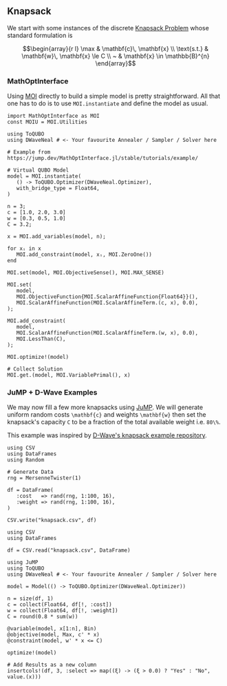 ## Knapsack
We start with some instances of the discrete [Knapsack Problem](https://en.wikipedia.org/wiki/Knapsack_problem) whose standard formulation is
```math
\begin{array}{r l}
    \max        & \mathbf{c}\, \mathbf{x} \\
    \text{s.t.} & \mathbf{w}\, \mathbf{x} \le C \\
    ~           & \mathbf{x} \in \mathbb{B}^{n}
\end{array}
```

### MathOptInterface
Using [MOI](https://github.com/jump-dev/MathOptInterface.jl) directly to build a simple model is pretty straightforward. All that one has to do is to use `MOI.instantiate` and define the model as usual.

```@example moi-knapsack
import MathOptInterface as MOI
const MOIU = MOI.Utilities

using ToQUBO
using DWaveNeal # <- Your favourite Annealer / Sampler / Solver here

# Example from https://jump.dev/MathOptInterface.jl/stable/tutorials/example/

# Virtual QUBO Model
model = MOI.instantiate(
   () -> ToQUBO.Optimizer(DWaveNeal.Optimizer),
   with_bridge_type = Float64,
)

n = 3;
c = [1.0, 2.0, 3.0]
w = [0.3, 0.5, 1.0]
C = 3.2;

x = MOI.add_variables(model, n);

for xᵢ in x
   MOI.add_constraint(model, xᵢ, MOI.ZeroOne())
end

MOI.set(model, MOI.ObjectiveSense(), MOI.MAX_SENSE)

MOI.set(
   model,
   MOI.ObjectiveFunction{MOI.ScalarAffineFunction{Float64}}(),
   MOI.ScalarAffineFunction(MOI.ScalarAffineTerm.(c, x), 0.0),
);

MOI.add_constraint(
   model,
   MOI.ScalarAffineFunction(MOI.ScalarAffineTerm.(w, x), 0.0),
   MOI.LessThan(C),
);

MOI.optimize!(model)

# Collect Solution
MOI.get.(model, MOI.VariablePrimal(), x)
```

### JuMP + D-Wave Examples
We may now fill a few more knapsacks using [JuMP](https://github.com/jump-dev/JuMP.jl). We will generate uniform random costs ``\mathbf{c}`` and weights ``\mathbf{w}`` then set the knapsack's capacity ``C`` to be a fraction of the total available weight i.e. ``80\%``.

This example was inspired by [D-Wave's knapsack example repository](https://github.com/dwave-examples/knapsack).

```@setup
using CSV
using DataFrames
using Random

# Generate Data
rng = MersenneTwister(1)

df = DataFrame(
   :cost   => rand(rng, 1:100, 16),
   :weight => rand(rng, 1:100, 16),
)

CSV.write("knapsack.csv", df)
```

```@example dwave-knapsack
using CSV
using DataFrames

df = CSV.read("knapsack.csv", DataFrame)
```

```@example dwave-knapsack
using JuMP
using ToQUBO
using DWaveNeal # <- Your favourite Annealer / Sampler / Solver here

model = Model(() -> ToQUBO.Optimizer(DWaveNeal.Optimizer))

n = size(df, 1)
c = collect(Float64, df[!, :cost])
w = collect(Float64, df[!, :weight])
C = round(0.8 * sum(w))

@variable(model, x[1:n], Bin)
@objective(model, Max, c' * x)
@constraint(model, w' * x <= C)

optimize!(model)

# Add Results as a new column
insertcols!(df, 3, :select => map((ξ) -> (ξ > 0.0) ? "Yes" : "No", value.(x)))
```